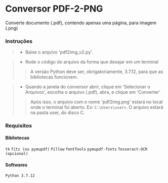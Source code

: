 # Conversor PDF-2-PNG

Converte documento (.pdf), contendo apenas uma página, para imagem (.png)

### Instruções

> - Baixe o arquivo 'pdf2img_v2.py'.



> - Rode o código do arquivo da forma que desejar em um terminal
> > A versão Python deve ser, obrigatoriamente,  3.7.12, para que as bibliotecas funcionem.



> - Quando a janela do conversor abrir, clique em 'Selecionar o Arquivos', escolha o arquivo (.pdf), abra, e clique em 'Converter'
> > Após isso, o arquivo com o nome 'pdf2img.png' estará no local onde o terminal foi aberto. Ex:  `C:\Users\user>`. O arquivo estará na pasta user, do disco C.


### Requisitos

#### Bibliotecas
`tk`
`fitz (ou pymupdf)`
`Pillow`
`fontTools`
`pymupdf-fonts`
`Tesseract-OCR (opcional)`

#### Softwares
`Python 3.7.12`
